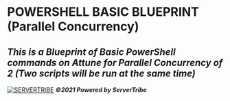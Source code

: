 # POWERSHELL BASIC BLUEPRINT (Parallel Concurrency)
***This is a Blueprint of Basic PowerShell commands on Attune for Parallel Concurrency of 2 (Two scripts will be run at the same time)***
---
[![SERVERTRIBE](https://www.servertribe.com/wp-content/themes/mars/assets/images/attune_logo.svg)](https://www.servertribe.com/)
***&copy;2021 Powered by ServerTribe***